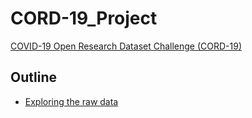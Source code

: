 # CORD-19_Project
[COVID-19 Open Research Dataset Challenge (CORD-19)](https://www.kaggle.com/allen-institute-for-ai/CORD-19-research-challenge?select=metadata.csv)

## Outline

 - [Exploring the raw data](CORD-19_Project/Code/COVID_Pubs_WK_4.ipynb)

